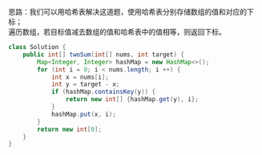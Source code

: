 思路：我们可以用哈希表解决这道题，使用哈希表分别存储数组的值和对应的下标；<br />遍历数组，若目标值减去数组的值和哈希表中的值相等，则返回下标。
```java
class Solution {
	public int[] twoSum(int[] nums, int target) {
		Map<Integer, Integer> hashMap = new HashMap<>();
		for (int i = 0; i < nums.length; i ++) {
			int x = nums[i];
			int y = target - x;
			if (hashMap.containsKey(y)) {
				return new int[] {hashMap.get(y), i};
			}
			hashMap.put(x, i);	
		}
		return new int[0];
	}
}
```
